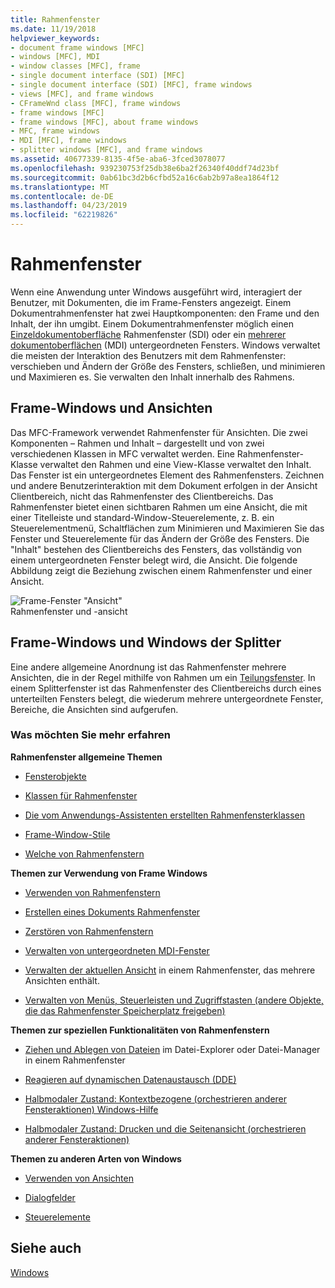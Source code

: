 ```yaml
---
title: Rahmenfenster
ms.date: 11/19/2018
helpviewer_keywords:
- document frame windows [MFC]
- windows [MFC], MDI
- window classes [MFC], frame
- single document interface (SDI) [MFC]
- single document interface (SDI) [MFC], frame windows
- views [MFC], and frame windows
- CFrameWnd class [MFC], frame windows
- frame windows [MFC]
- frame windows [MFC], about frame windows
- MFC, frame windows
- MDI [MFC], frame windows
- splitter windows [MFC], and frame windows
ms.assetid: 40677339-8135-4f5e-aba6-3fced3078077
ms.openlocfilehash: 939230753f25db38e6ba2f26340f40ddf74d23bf
ms.sourcegitcommit: 0ab61bc3d2b6cfbd52a16c6ab2b97a8ea1864f12
ms.translationtype: MT
ms.contentlocale: de-DE
ms.lasthandoff: 04/23/2019
ms.locfileid: "62219826"
---
```

# <a name="frame-windows"></a>Rahmenfenster

Wenn eine Anwendung unter Windows ausgeführt wird, interagiert der Benutzer, mit Dokumenten, die im Frame-Fensters angezeigt. Einem Dokumentrahmenfenster hat zwei Hauptkomponenten: den Frame und den Inhalt, der ihn umgibt. Einem Dokumentrahmenfenster möglich einen [Einzeldokumentoberfläche](../mfc/sdi-and-mdi.md) Rahmenfenster (SDI) oder ein [mehrerer dokumentoberflächen](../mfc/sdi-and-mdi.md) (MDI) untergeordneten Fensters. Windows verwaltet die meisten der Interaktion des Benutzers mit dem Rahmenfenster: verschieben und Ändern der Größe des Fensters, schließen, und minimieren und Maximieren es. Sie verwalten den Inhalt innerhalb des Rahmens.

## <a name="frame-windows-and-views"></a>Frame-Windows und Ansichten

Das MFC-Framework verwendet Rahmenfenster für Ansichten. Die zwei Komponenten – Rahmen und Inhalt – dargestellt und von zwei verschiedenen Klassen in MFC verwaltet werden. Eine Rahmenfenster-Klasse verwaltet den Rahmen und eine View-Klasse verwaltet den Inhalt. Das Fenster ist ein untergeordnetes Element des Rahmenfensters. Zeichnen und andere Benutzerinteraktion mit dem Dokument erfolgen in der Ansicht Clientbereich, nicht das Rahmenfenster des Clientbereichs. Das Rahmenfenster bietet einen sichtbaren Rahmen um eine Ansicht, die mit einer Titelleiste und standard-Window-Steuerelemente, z. B. ein Steuerelementmenü, Schaltflächen zum Minimieren und Maximieren Sie das Fenster und Steuerelemente für das Ändern der Größe des Fensters. Die "Inhalt" bestehen des Clientbereichs des Fensters, das vollständig von einem untergeordneten Fenster belegt wird, die Ansicht. Die folgende Abbildung zeigt die Beziehung zwischen einem Rahmenfenster und einer Ansicht.

![Frame-Fenster "Ansicht"](../mfc/media/vc37fx1.gif "Frame-Ansicht") <br/>
Rahmenfenster und -ansicht

## <a name="frame-windows-and-splitter-windows"></a>Frame-Windows und Windows der Splitter

Eine andere allgemeine Anordnung ist das Rahmenfenster mehrere Ansichten, die in der Regel mithilfe von Rahmen um ein [Teilungsfenster](../mfc/multiple-document-types-views-and-frame-windows.md). In einem Splitterfenster ist das Rahmenfenster des Clientbereichs durch eines unterteilten Fensters belegt, die wiederum mehrere untergeordnete Fenster, Bereiche, die Ansichten sind aufgerufen.

### <a name="what-do-you-want-to-know-more-about"></a>Was möchten Sie mehr erfahren

**Rahmenfenster allgemeine Themen**

- [Fensterobjekte](../mfc/window-objects.md)

- [Klassen für Rahmenfenster](../mfc/frame-window-classes.md)

- [Die vom Anwendungs-Assistenten erstellten Rahmenfensterklassen](../mfc/frame-window-classes-created-by-the-application-wizard.md)

- [Frame-Window-Stile](../mfc/frame-window-styles-cpp.md)

- [Welche von Rahmenfenstern](../mfc/what-frame-windows-do.md)

**Themen zur Verwendung von Frame Windows**

- [Verwenden von Rahmenfenstern](../mfc/using-frame-windows.md)

- [Erstellen eines Dokuments Rahmenfenster](../mfc/creating-document-frame-windows.md)

- [Zerstören von Rahmenfenstern](../mfc/destroying-frame-windows.md)

- [Verwalten von untergeordneten MDI-Fenster](../mfc/managing-mdi-child-windows.md)

- [Verwalten der aktuellen Ansicht](../mfc/managing-the-current-view.md) in einem Rahmenfenster, das mehrere Ansichten enthält.

- [Verwalten von Menüs, Steuerleisten und Zugriffstasten (andere Objekte, die das Rahmenfenster Speicherplatz freigeben)](../mfc/managing-menus-control-bars-and-accelerators.md)

**Themen zur speziellen Funktionalitäten von Rahmenfenstern**

- [Ziehen und Ablegen von Dateien](../mfc/dragging-and-dropping-files-in-a-frame-window.md) im Datei-Explorer oder Datei-Manager in einem Rahmenfenster

- [Reagieren auf dynamischen Datenaustausch (DDE)](../mfc/responding-to-dynamic-data-exchange-dde.md)

- [Halbmodaler Zustand: Kontextbezogene (orchestrieren anderer Fensteraktionen) Windows-Hilfe](../mfc/orchestrating-other-window-actions.md)

- [Halbmodaler Zustand: Drucken und die Seitenansicht (orchestrieren anderer Fensteraktionen)](../mfc/orchestrating-other-window-actions.md)

**Themen zu anderen Arten von Windows**

- [Verwenden von Ansichten](../mfc/using-views.md)

- [Dialogfelder](../mfc/dialog-boxes.md)

- [Steuerelemente](../mfc/controls-mfc.md)

## <a name="see-also"></a>Siehe auch

[Windows](../mfc/windows.md)
